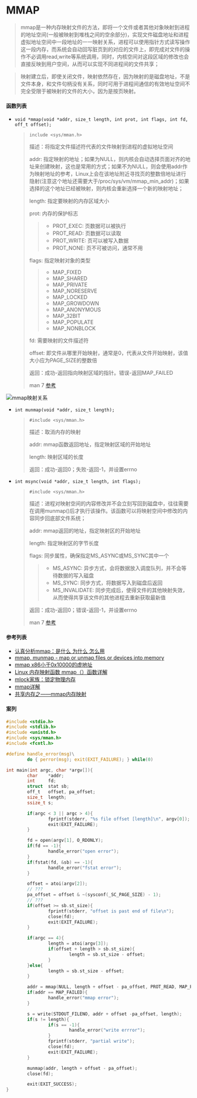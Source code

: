 # MMAP
> mmap是一种内存映射文件的方法，即将一个文件或者其他对象映射到进程的地址空间(一般被映射到堆栈之间的空余部分)，实现文件磁盘地址和进程虚拟地址空间中一段地址的一一映射关系，进程可以使用指针方式读写操作这一段内存，而系统会自动回写脏页到的对应的文件上，即完成对文件的操作不必调用read,write等系统调用，同时，内核空间对这段区域的修改也会直接反映到用户空间，从而可以实现不同进程间的文件共享； 

> 映射建立后，即使关闭文件，映射依然存在，因为映射的是磁盘地址，不是文件本身，和文件句柄没有关系，同时可用于进程间通信的有效地址空间不完全受限于被映射的文件的大小，因为是按页映射。


#### 函数列表
- `void *mmap(void *addr, size_t length, int prot, int flags, int fd, off_t offset);`
  > `include <sys/mman.h>`
  >
  > 描述：将指定文件描述符代表的文件映射到进程的虚拟地址空间
  >
  > addr: 指定映射的地址；如果为NULL，则内核会自动选择页面对齐的地址来创建映射，这也是常用的方式；如果不为NULL，则会使用addr作为映射地址的参考，Linux上会在该地址附近寻找页的整数倍地址进行隐射(注意这个地址还需要大于/proc/sys/vm/mmap_min_addr)；如果选择的这个地址已经被映射，则内核会重新选择一个新的映射地址；
  >
  > length: 指定要映射的内存区域大小
  >
  > prot: 内存的保护标志
  >> - PROT_EXEC: 页数据可以被执行
  >> - PROT_READ: 页数据可以读取
  >> - PROT_WRITE: 页可以被写入数据
  >> - PROT_NONE: 页不可被访问，通常不用
  >
  > flags: 指定映射对象的类型
  >> - MAP_FIXED
  >> - MAP_SHARED
  >> - MAP_PRIVATE
  >> - MAP_NORESERVE
  >> - MAP_LOCKED
  >> - MAP_GROWDOWN
  >> - MAP_ANONYMOUS
  >> - MAP_32BIT
  >> - MAP_POPULATE
  >> - MAP_NONBLOCK
  >
  > fd: 需要映射的文件描述符
  >
  > offset: 即文件从哪里开始映射，通常是0，代表从文件开始映射，该值大小应为PAGE_SIZE的整数倍
  >
  > 返回：成功-返回指向映射区域的指针。错误-返回MAP_FAILED
  >
  > man 7 [参考](http://man7.org/linux/man-pages/man2/mmap.2.html)

![mmap映射关系](https://upload-images.jianshu.io/upload_images/1723697-d584d0838eab653b.png?imageMogr2/auto-orient/strip%7CimageView2/2/w/678/format/webp)

- `int munmap(void *addr, size_t length);`
  > `#include <sys/mman.h>`
  >
  > 描述：取消内存的映射
  >
  > addr: mmap函数返回地址，指定映射区域的开始地址
  >
  > length: 映射区域的长度
  >
  > 返回：成功-返回0；失败-返回-1，并设置errno

- `int msync(void *addr, size_t length, int flags);`
  > `#include <sys/mman.h>`
  >
  > 描述：进程对映射空间的内容修改并不会立刻写回到磁盘中，往往需要在调用munmap()后才执行该操作。该函数可以将映射空间中修改的内容同步回底部文件系统；
  >
  > addr: mmap返回的地址，指定映射区的开始地址
  >
  > length: 指定映射区的字节长度
  >
  > flags: 同步属性，确保指定MS_ASYNC或MS_SYNC其中一个
  >> - MS_ASYNC: 异步方式，会将数据放入调度队列，并不会等待数据的写入磁盘
  >> - MS_SYNC: 同步方式，将数据写入到磁盘后返回
  >> - MS_INVALIDATE: 同步完成后，使得文件的其他映射失效，从而使得共享该文件的其他进程去重新获取最新值
  >
  > 返回：成功-返回0；错误-返回-1，并设置errno
  >
  > man 7 [参考](http://man7.org/linux/man-pages/man2/msync.2.html)

#### 参考列表
- [认真分析mmap：是什么 为什么 怎么用](https://www.cnblogs.com/huxiao-tee/p/4660352.html)
- [mmap, munmap - map or unmap files or devices into memory](http://man7.org/linux/man-pages/man2/mmap.2.html)
- [mmap x86小于0x10000的虚地址](https://richardustc.github.io/2013-05-21-2013-05-21-min-mmap-addr.html)
- [Linux 内存映射函数 mmap（）函数详解](https://blog.csdn.net/DLUTBruceZhang/article/details/9080173)
- [mlock家族：锁定物理内存](https://www.cnblogs.com/lixiaofei1987/p/3205002.html)
- [mmap详解](https://nieyong.github.io/wiki_cpu/mmap%E8%AF%A6%E8%A7%A3.html)
- [共享内存之——mmap内存映射](https://www.jianshu.com/p/096e1b58c678)

#### 案列
```C
#include <stdio.h>
#include <stdlib.h>
#include <unistd.h>
#include <sys/mman.h>
#include <fcntl.h>

#define handle_error(msg)\
        do { perror(msg); exit(EXIT_FAILURE); } while(0)

int main(int argc, char *argv[]){
        char    *addr;
        int     fd;
        struct  stat sb;
        off_t   offset, pa_offset;
        size_t  length;
        ssize_t s;

        if(argc < 3 || argc > 4){
                fprintf(stderr, "%s file offset [length]\n", argv[0]);
                exit(EXIT_FAILURE);
        }

        fd = open(argv[1], O_RDONLY);
        if(fd == -1){
                handle_error("open error");
        }
        if(fstat(fd, &sb) == -1){
                handle_error("fstat error");
        }

        offset = atoi(argv[2]);
        // ???
        pa_offset = offset & ~(sysconf(_SC_PAGE_SIZE) - 1);
        // ???
        if(offset >= sb.st_size){
                fprintf(stderr, "offset is past end of file\n");
                close(fd);
                exit(EXIT_FAILURE);
        }

        if(argc == 4){
                length = atoi(argv[3]);
                if(offset + length > sb.st_size){
                        length = sb.st_size - offset;
                }
        }else{
                length = sb.st_size - offset;
        }

        addr = mmap(NULL, length + offset - pa_offset, PROT_READ, MAP_PRIVATE, fd, pa_offset);
        if(addr == MAP_FAILED){
                handle_error("mmap error");
        }

        s = write(STDOUT_FILENO, addr + offset -pa_offset, length);
        if(s != length){
                if(s == -1){
                        handle_error("write errror");
                }
                fprintf(stderr, "partial write");
                close(fd);
                exit(EXIT_FAILURE);
        }

        munmap(addr, length + offset - pa_offset);
        close(fd);

        exit(EXIT_SUCCESS);
}
```
